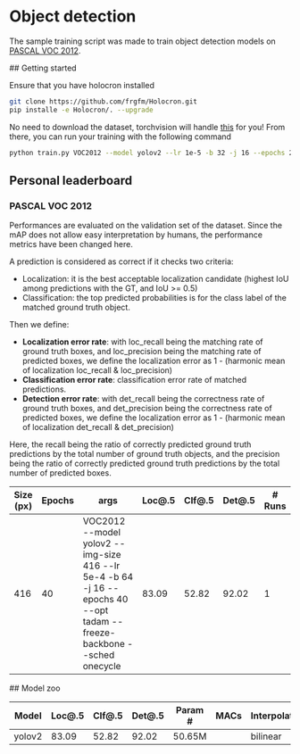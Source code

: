 # Object detection

The sample training script was made to train object detection models on [PASCAL VOC 2012](http://host.robots.ox.ac.uk/pascal/VOC/voc2012/).

## Getting started

Ensure that you have holocron installed

```bash
git clone https://github.com/frgfm/Holocron.git
pip installe -e Holocron/. --upgrade
```

No need to download the dataset, torchvision will handle [this](https://pytorch.org/docs/stable/torchvision/datasets.html#torchvision.datasets.VOCDetection) for you! From there, you can run your training with the following command

```bash
python train.py VOC2012 --model yolov2 --lr 1e-5 -b 32 -j 16 --epochs 20 --opt radam --sched onecycle
```



## Personal leaderboard

### PASCAL VOC 2012

Performances are evaluated on the validation set of the dataset. Since the mAP does not allow easy interpretation by humans, the performance metrics have been changed here. 

A prediction is considered as correct if it checks two criteria:

- Localization: it is the best acceptable localization candidate (highest IoU among predictions with the GT, and IoU >= 0.5)
- Classification: the top predicted probabilities is for the class label of the matched ground truth object.

Then we define:

- **Localization error rate**: with loc_recall being the matching rate of ground truth boxes, and loc_precision being the matching rate of predicted boxes, we define the localization error as 1 - (harmonic mean of localization loc_recall & loc_precision)
- **Classification error rate**: classification error rate of matched predictions.
- **Detection error rate**: with det_recall being the correctness rate of ground truth boxes, and det_precision being the correctness rate of predicted boxes, we define the localization error as 1 - (harmonic mean of localization det_recall & det_precision)

Here, the recall being the ratio of correctly predicted ground truth predictions by the total number of ground truth objects, and the precision being the ratio of correctly predicted ground truth predictions by the total number of predicted boxes.

| Size (px) | Epochs | args                                                         | Loc@.5 | Clf@.5 | Det@.5 | # Runs |
| --------- | ------ | ------------------------------------------------------------ | ------ | ------ | ------ | ------ |
| 416       | 40     | VOC2012 --model yolov2 --img-size 416 --lr 5e-4 -b 64 -j 16 --epochs 40 --opt tadam --freeze-backbone --sched onecycle | 83.09  | 52.82  | 92.02  | 1      |



## Model zoo

| Model  | Loc@.5 | Clf@.5 | Det@.5 | Param # | MACs | Interpolation | Image size |
| ------ | ------ | ------ | ------ | ------- | ---- | ------------- | ---------- |
| yolov2 | 83.09  | 52.82  | 92.02  | 50.65M  |      | bilinear      | 416        |

